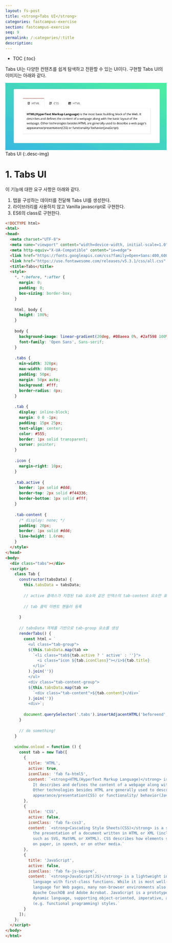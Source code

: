```yaml
---
layout: fs-post
title: <strong>Tabs UI</strong>
categories: fastcampus-exercise
section: fastcampus-exercise
seq: 9
permalink: /:categories/:title
description:
---
```


* TOC
{:toc}

Tabs UI는 다양한 컨텐츠를 쉽게 탐색하고 전환할 수 있는 UI이다. 구현할 Tabs UI의 이미지는 아래와 같다.

![tabs-ui](/img/tabs-ui.gif)
Tabs UI
{:.desc-img}

# 1. Tabs UI

이 기능에 대한 요구 사항은 아래와 같다.

1. 탭을 구성하는 데이터를 전달해 Tabs UI를 생성한다.
2. 라이브러리를 사용하지 않고 Vanilla javascript로 구현한다.
3. ES6의 class로 구현한다.

```html
<!DOCTYPE html>
<html>
<head>
  <meta charset="UTF-8">
  <meta name="viewport" content="width=device-width, initial-scale=1.0">
  <meta http-equiv="X-UA-Compatible" content="ie=edge">
  <link href="https://fonts.googleapis.com/css?family=Open+Sans:400,600,700" rel="stylesheet">
  <link href="https://use.fontawesome.com/releases/v5.3.1/css/all.css" rel="stylesheet">
  <title>Tabs</title>
  <style>
    *, *:before, *:after {
      margin: 0;
      padding: 0;
      box-sizing: border-box;
    }

    html, body {
      height: 100%;
    }

    body {
      background-image: linear-gradient(20deg, #08aeea 0%, #2af598 100%);
      font-family: 'Open Sans', Sans-serif;
    }

    .tabs {
      min-width: 320px;
      max-width: 800px;
      padding: 50px;
      margin: 50px auto;
      background: #fff;
      border-radius: 4px;
    }

    .tab {
      display: inline-block;
      margin: 0 0 -1px;
      padding: 15px 25px;
      text-align: center;
      color: #555;
      border: 1px solid transparent;
      cursor: pointer;
    }

    .icon {
      margin-right: 10px;
    }

    .tab.active {
      border: 1px solid #ddd;
      border-top: 2px solid #f44336;
      border-bottom: 1px solid #fff;
    }

    .tab-content {
      /* display: none; */
      padding: 20px;
      border: 1px solid #ddd;
      line-height: 1.6rem;
    }
  </style>
</head>
<body>
  <div class="tabs"></div>
  <script>
    class Tab {
      constructor(tabsData) {
        this.tabsData = tabsData;

        // active 클래스가 지정된 tab 요소와 같은 인덱스의 tab-content 요소만 표시

        // tab 클릭 이벤트 핸들러 등록

      }

      // tabsData 객체를 기반으로 tab-group 요소를 생성
      renderTabs() {
        const html = `
          <ul class="tab-group">
          ${this.tabsData.map(tab =>
            `<li class="tab${tab.active ? ' active' : ''}">
              <i class="icon ${tab.iconClass}"></i>${tab.title}
            </li>`
          ).join('')}
          </ul>
          <div class="tab-content-group">
          ${this.tabsData.map(tab =>
            `<div class="tab-content">${tab.content}</div>`
          ).join('')}
          <div>`;

        document.querySelector('.tabs').insertAdjacentHTML('beforeend', html);
      }

      // do something!
    }

    window.onload = function () {
      const tab = new Tab([
        {
          title: 'HTML',
          active: true,
          iconClass: 'fab fa-html5',
          content: `<strong>HTML(HyperText Markup Language)</strong> is the most basic building block of the Web.
            It describes and defines the content of a webpage along with the basic layout of the webpage.
            Other technologies besides HTML are generally used to describe a web page's
            appearance/presentation(CSS) or functionality/ behavior(JavaScript).`
        },
        {
          title: 'CSS',
          active: false,
          iconClass: 'fab fa-css3',
          content: `<strong>Cascading Style Sheets(CSS)</strong> is a stylesheet language used to describe
            the presentation of a document written in HTML or XML (including XML dialects
            such as SVG, MathML or XHTML). CSS describes how elements should be rendered on screen,
            on paper, in speech, or on other media.`
        },
        {
          title: 'JavaScript',
          active: false,
          iconClass: 'fab fa-js-square',
          content: `<strong>JavaScript(JS)</strong> is a lightweight interpreted or JIT-compiled programming
            language with first-class functions. While it is most well-known as the scripting
            language for Web pages, many non-browser environments also use it, such as Node.js,
            Apache CouchDB and Adobe Acrobat. JavaScript is a prototype-based, multi-paradigm,
            dynamic language, supporting object-oriented, imperative, and declarative
            (e.g. functional programming) styles.`
        }
      ]);
    };
  </script>
</body>
</html>
```

<!-- <div class="result" style="height: 500px"></div> -->

<!-- # 2. Angular Tabs UI

바닐라 자바스크립트로 구현한 Tabs UI를 이번에는 Angular로 구현해 보자.

<iframe src="https://stackblitz.com/edit/angular-tabs-ui?ctl=1&embed=1&hideNavigation=1&file=src/app/app.component.ts" frameborder="0" width="100%" height="700"></iframe>

# 3. React Tabs UI

바닐라 자바스크립트로 구현한 Tabs UI를 이번에는 React로 구현해 보자.

<iframe src="https://stackblitz.com/edit/react-tabs-ui?ctl=1&embed=1&hideNavigation=1&file=index.js" frameborder="0" width="100%" height="700"></iframe> -->
